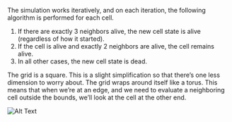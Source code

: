 The simulation works iteratively, and on each iteration, the following algorithm is performed for each cell.

1. If there are exactly 3 neighbors alive, the new cell state is alive (regardless of how it started).
2. If the cell is alive and exactly 2 neighbors are alive, the cell remains alive.
3. In all other cases, the new cell state is dead.

The grid is a square. This is a slight simplification so that there’s one less dimension to worry about.
The grid wraps around itself like a torus. This means that when we’re at an edge, and we need to evaluate a neighboring cell outside the bounds, we’ll look at the cell at the other end.

![Alt Text](../../../images/Multithreaded/NodeJS/gol-SingleThread.gif)
